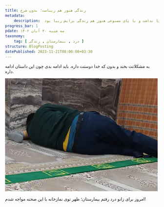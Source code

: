 ```yaml
---
title: زندگی هنوز هم زیباست؛ بدون شرح
metadata: 
    description:  مردی که یک پا نداشت و با پای مصنوعی هنوز هم زندگی برایش زیبا بود
progress_bar: 1
pdate: سه شنبه ۳۰ آبان ۱۴۰۲    
taxonomy:
    tag: [ درد , بیمارستان , زندگی ]
structure: BlogPosting
datePublished: 2023-11-21T08:00:00+03:30
---
```

به مشکلاتت بخند و بدون که خدا دوستت داره. باید ادامه بدی چون این داستان ادامه داره.

![بدون شرح](zendegi.webp?classes=center&loading=lazy)

امروز برای زانو درد رفتم بیمارستان؛ ظهر توی نمازخانه با این صحنه مواجه شدم!
